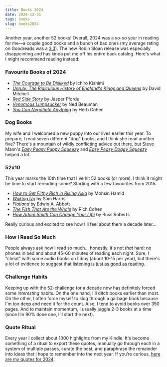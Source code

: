 ```yaml
---
title: Books 2024
date: 2024-12-31
tags: books
slug: books2024
---
```


Another year, another 52 books! Overall, 2024 was a so-so year in reading for me—a couple good books and a bunch of bad ones (my average rating on Goodreads was a [3.3](https://www.goodreads.com/user/year_in_books/2024/16626766)). The new Robin Sloan release was especially disappointing and has kinda put me off his entire back catalog. Here's what I might recommend reading instead:

### Favourite Books of 2024

- [*The Courage to Be Disliked*](https://www.amazon.ca/dp/1668069539) by Ichiro Kishimi
- [*Unruly: The Ridiculous History of England's Kings and Queens*](https://www.amazon.ca/dp/0593728483) by David Mitchell
- [*Red Side Story*](https://www.amazon.ca/dp/1641296283) by Jasper Fforde
- [*Venomous Lumpsucker*](https://www.amazon.ca/dp/1473613574) by Ned Beauman
- [*You Can Negotiate Anything*](https://www.amazon.ca/dp/0806541229) by Herb Cohen

### Dog Books

My wife and I welcomed a new puppy into our lives earlier this year. To prepare, I read seven different "dog" books, and I think she read another five? There's a mountain of wildly conflicting advice out there, but Steve Mann's [*Easy Peasy Puppy Squeezy*](https://www.amazon.ca/dp/1788701607) and [*Easy Peasy Doggy Squeezy*](https://www.amazon.ca/dp/1788703413) helped a lot.

### 52x10 
This year marks the 10th time that I've hit 52 books (or more). I think it might be time to start rereading some? Starting with a few favourites from 2015:

- [*How to Get Filthy Rich in Rising Asia*](https://www.amazon.ca/dp/1594632332) by Mohsin Hamid
- [*Waking Up*](https://www.amazon.ca/dp/1451636024) by Sam Harris
- [*Flatland*](https://www.amazon.ca/dp/B074J77XWL) by Edwin A. Abbott
- [*The Fish That Ate the Whale*](https://www.amazon.ca/dp/B0071VOLN8) by Rich Cohen
- [*How Adam Smith Can Change Your Life*](https://www.amazon.ca/dp/B00INIXQA2) by Russ Roberts

Really curious and excited to see how I'll feel about them a decade later...

### How I Read So Much
People always ask how I read so much... honestly, it's not *that* hard: no phones in bed and about 45–60 minutes of reading each night. Sure, I "cheat" with some audio books on Libby (about 10-15 per year), but there's a lot of evidence to suggest that [listening is just as good as reading](https://time.com/5388681/audiobooks-reading-books/). 

### Challenge Habits

Keeping up with the 52-challenge for a decade now has definitely forced some *interesting* habits. On the one hand, I'll ditch books earlier than most. On the other, I often force myself to slog through a garbage book because I'm too deep and need it for the count. Also, I tend to avoid books over 350 pages. And to maintain momentum, I usually juggle 2-3 books at a time (once I’m 90% done one, I’ll start the next).

### Quote Ritual

Every year I collect about 1000 highlights from my Kindle. It's become something of a ritual to export these quotes, manually go through each in a system of multiple passes, curate the best, and paraphrase the remainder into ideas that I hope to remember into the next year. If you’re curious, [here are my quotes for 2024](https://maxhumber.com/quotes2024).
